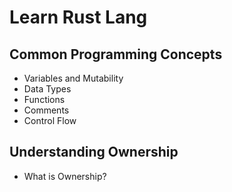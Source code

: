 # Learn Rust Lang

## Common Programming Concepts
- Variables and Mutability
- Data Types
- Functions
- Comments
- Control Flow

## Understanding Ownership
- What is Ownership?